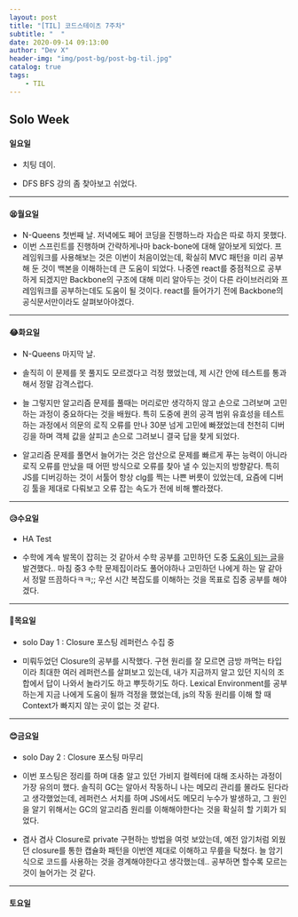 ```yaml
---
layout: post
title: "[TIL] 코드스테이츠 7주차"
subtitle: "  "
date: 2020-09-14 09:13:00
author: "Dev X"
header-img: "img/post-bg/post-bg-til.jpg"
catalog: true
tags:
    - TIL
---
```


## Solo Week

#### 일요일

-   치팅 데이.

-   DFS BFS 강의 좀 찾아보고 쉬었다.

---

#### 😫월요일

-   N-Queens 첫번째 날. 저녁에도 페어 코딩을 진행하느라 자습은 따로 하지 못했다.
-   이번 스프린트를 진행하며 간략하게나마 back-bone에 대해 알아보게 되었다. 프레임워크를 사용해보는 것은 이번이 처음이었는데, 확실히 MVC 패턴을 미리 공부해 둔 것이 백본을 이해하는데 큰 도움이 되었다. 나중엔 react를 중점적으로 공부하게 되겠지만 Backbone의 구조에 대해 미리 알아두는 것이 다른 라이브러리와 프레임워크를 공부하는데도 도움이 될 것이다. react를 들어가기 전에 Backbone의 공식문서만이라도 살펴보아야겠다.

---

#### 😂화요일

-   N-Queens 마지막 날.

-   솔직히 이 문제를 못 풀지도 모르겠다고 걱정 했었는데, 제 시간 안에 테스트를 통과해서 정말 감격스럽다.
-   늘 그렇지만 알고리즘 문제를 풀때는 머리로만 생각하지 않고 손으로 그려보며 고민하는 과정이 중요하다는 것을 배웠다. 특히 도중에 퀸의 공격 범위 유효성을 테스트하는 과정에서 의문의 로직 오류를 만나 30분 넘게 고민에 빠졌었는데 천천히 디버깅을 하며 객체 값을 살피고 손으로 그려보니 결국 답을 찾게 되었다.

-   알고리즘 문제를 풀면서 늘어가는 것은 암산으로 문제를 빠르게 푸는 능력이 아니라 로직 오류를 만났을 때 어떤 방식으로 오류를 찾아 낼 수 있는지의 방향같다. 특히 JS를 디버깅하는 것이 서툴어 항상 clg를 찍는 나쁜 버릇이 있었는데, 요즘에 디버깅 툴을 제대로 다뤄보고 오류 잡는 속도가 전에 비해 빨라졌다.

---

#### 😥수요일

-   HA Test

-   수학에 계속 발목이 잡히는 것 같아서 수학 공부를 고민하던 도중 [도움이 되는 글](https://kin.naver.com/qna/detail.nhn?d1id=4&dirId=40608&docId=338658057&qb=7JWM6rOg66as7KaYIOyImO2VmQ==&enc=utf8&section=kin&rank=1&search_sort=0&spq=0)을 발견했다.. 마침 중3 수학 문제집이라도 풀어야하나 고민하던 나에게 하는 말 같아서 정말 뜨끔하다ㅋㅋ;; 우선 시간 복잡도를 이해하는 것을 목표로 집중 공부를 해야겠다.

---

#### 🤔목요일

-   solo Day 1 : Closure 포스팅 레퍼런스 수집 중

-   미뤄두었던 Closure의 공부를 시작했다. 구현 원리를 잘 모르면 금방 까먹는 타입이라 최대한 여러 레퍼런스를 살펴보고 있는데, 내가 지금까지 알고 있던 지식의 조합에서 답이 나와서 놀라기도 하고 뿌듯하기도 하다. Lexical Environment를 공부하는게 지금 나에게 도움이 될까 걱정을 했었는데, js의 작동 원리를 이해 할 때 Context가 빠지지 않는 곳이 없는 것 같다.

---

#### 😊금요일

-   solo Day 2 : Closure 포스팅 마무리

-   이번 포스팅은 정리를 하며 대충 알고 있던 가비지 컬렉터에 대해 조사하는 과정이 가장 유의미 했다. 솔직히 GC는 알아서 작동하니 나는 메모리 관리를 몰라도 된다라고 생각했었는데, 레퍼런스 서치를 하며 JS에서도 메모리 누수가 발생하고, 그 원인을 알기 위해서는 GC의 알고리즘 원리를 이해해야한다는 것을 확실히 할 기회가 되었다.

-   겸사 겸사 Closure로 private 구현하는 방법을 여럿 보았는데, 예전 암기처럼 외웠던 closure를 통한 캡슐화 패턴을 이번엔 제대로 이해하고 무릎을 탁쳤다. 늘 암기식으로 코드를 사용하는 것을 경계해야한다고 생각했는데.. 공부하면 할수록 모르는 것이 늘어가는 것 같다.

---

#### 토요일
